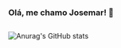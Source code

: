 ### Olá, me chamo Josemar! 👋
##
![Anurag's GitHub stats](https://github-readme-stats.vercel.app/api?username=anuraghazra&show_icons=true&theme=dark)
